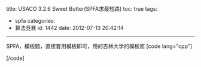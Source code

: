 title: USACO 3.2.6 Sweet Butter(SPFA求最短路)
toc: true
tags:
  - spfa
categories:
  - 算法竞赛
id: 1442
date: 2012-07-13 20:42:14
---

SPFA，模板题，直接套用模板即可，用的吉林大学的模板库
[code lang="cpp"]

[/code]